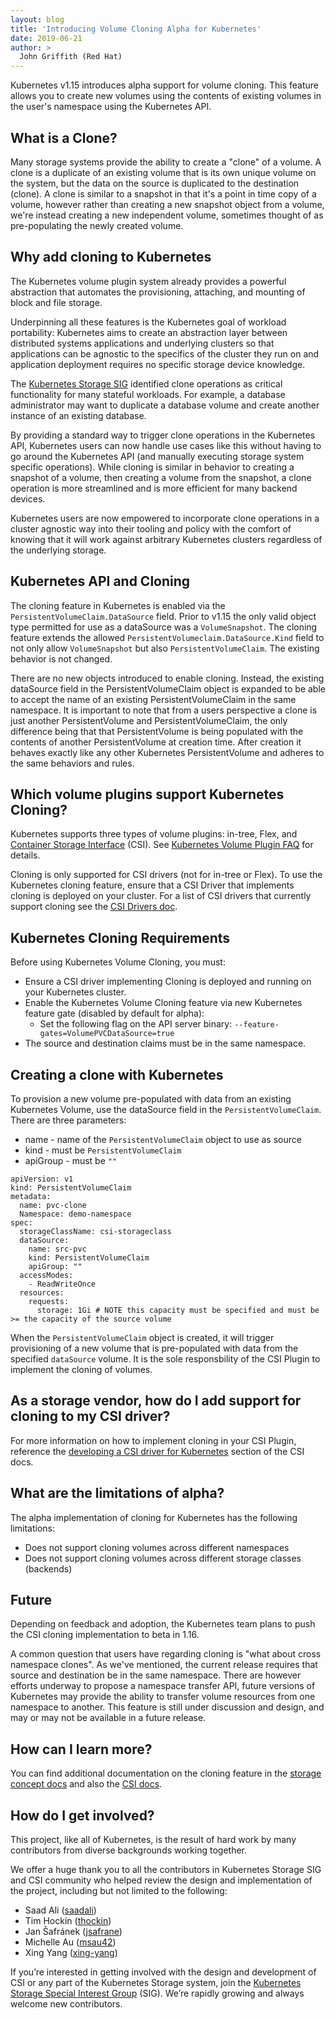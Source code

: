 ```yaml
---
layout: blog
title: 'Introducing Volume Cloning Alpha for Kubernetes'
date: 2019-06-21
author: >
  John Griffith (Red Hat)
---
```


Kubernetes v1.15 introduces alpha support for volume cloning. This feature allows you to create new volumes using the contents of existing volumes in the user's namespace using the Kubernetes API.

## What is a Clone?

Many storage systems provide the ability to create a "clone" of a volume.  A clone is a duplicate of an existing volume that is its own unique volume on the system, but the data on the source is duplicated to the destination (clone).  A clone is similar to a snapshot in that it's a point in time copy of a volume, however rather than creating a new snapshot object from a volume, we're instead creating a new independent volume, sometimes thought of as pre-populating the newly created volume.

## Why add cloning to Kubernetes

The Kubernetes volume plugin system already provides a powerful abstraction that automates the provisioning, attaching, and mounting of block and file storage.

Underpinning all these features is the Kubernetes goal of workload portability: Kubernetes aims to create an abstraction layer between distributed systems applications and underlying clusters so that applications can be agnostic to the specifics of the cluster they run on and application deployment requires no specific storage device knowledge.

The [Kubernetes Storage SIG](https://github.com/kubernetes/community/tree/master/sig-storage) identified clone operations as critical functionality for many stateful workloads. For example, a database administrator may want to duplicate a database volume and create another instance of an existing database.

By providing a standard way to trigger clone operations in the Kubernetes API, Kubernetes users can now handle use cases like this without having to go around the Kubernetes API (and manually executing storage system specific operations).  While cloning is similar in behavior to creating a snapshot of a volume, then creating a volume from the snapshot, a clone operation is more streamlined and is more efficient for many backend devices.

Kubernetes users are now empowered to incorporate clone operations in a cluster agnostic way into their tooling and policy with the comfort of knowing that it will work against arbitrary Kubernetes clusters regardless of the underlying storage.

## Kubernetes API and Cloning

The cloning feature in Kubernetes is enabled via the `PersistentVolumeClaim.DataSource` field.  Prior to v1.15 the only valid object type permitted for use as a dataSource was a `VolumeSnapshot`.  The cloning feature extends the allowed `PersistentVolumeclaim.DataSource.Kind` field to not only allow `VolumeSnapshot` but also `PersistentVolumeClaim`.  The existing behavior is not changed. 

There are no new objects introduced to enable cloning. Instead, the existing dataSource field in the PersistentVolumeClaim object is expanded to be able to accept the name of an existing PersistentVolumeClaim in the same namespace.  It is important to note that from a users perspective a clone is just another PersistentVolume and PersistentVolumeClaim, the only difference being that that PersistentVolume is being populated with the contents of another PersistentVolume at creation time.  After creation it behaves exactly like any other Kubernetes PersistentVolume and adheres to the same behaviors and rules.


## Which volume plugins support Kubernetes Cloning?

Kubernetes supports three types of volume plugins: in-tree, Flex, and [Container Storage Interface](https://github.com/container-storage-interface/spec/blob/master/spec.md) (CSI). See [Kubernetes Volume Plugin FAQ](https://github.com/kubernetes/community/blob/master/sig-storage/volume-plugin-faq.md) for details.

Cloning is only supported for CSI drivers (not for in-tree or Flex). To use the Kubernetes cloning feature, ensure that a CSI Driver that implements cloning is deployed on your cluster.
For a list of CSI drivers that currently support cloning see the [CSI Drivers doc](https://kubernetes-csi.github.io/docs/drivers.html).

## Kubernetes Cloning Requirements

Before using Kubernetes Volume Cloning, you must:

* Ensure a CSI driver implementing Cloning is deployed and running on your Kubernetes cluster.
* Enable the Kubernetes Volume Cloning feature via new Kubernetes feature gate (disabled by default for alpha):
  * Set the following flag on the API server binary: `--feature-gates=VolumePVCDataSource=true`
* The source and destination claims must be in the same namespace.


## Creating a clone with Kubernetes

To provision a new volume pre-populated with data from an existing Kubernetes Volume, use the dataSource field in the `PersistentVolumeClaim`.  There are three parameters:

* name - name of the `PersistentVolumeClaim` object to use as source
* kind - must be `PersistentVolumeClaim`
* apiGroup - must be `""`

```
apiVersion: v1
kind: PersistentVolumeClaim
metadata:
  name: pvc-clone
  Namespace: demo-namespace
spec:
  storageClassName: csi-storageclass
  dataSource:
    name: src-pvc
    kind: PersistentVolumeClaim 
    apiGroup: ""
  accessModes:
    - ReadWriteOnce
  resources:
    requests:
      storage: 1Gi # NOTE this capacity must be specified and must be >= the capacity of the source volume
```

When the `PersistentVolumeClaim` object is created, it will trigger provisioning of a new volume that is pre-populated with data from the specified `dataSource` volume.  It is the sole responsbility of the CSI Plugin to implement the cloning of volumes.

## As a storage vendor, how do I add support for cloning to my CSI driver?

For more information on how to implement cloning in your CSI Plugin, reference the [developing a CSI driver for Kubernetes](https://kubernetes-csi.github.io/docs/developing.html) section of the CSI docs.

## What are the limitations of alpha?

The alpha implementation of cloning for Kubernetes has the following limitations:

* Does not support cloning volumes across different namespaces
* Does not support cloning volumes across different storage classes (backends)

## Future
Depending on feedback and adoption, the Kubernetes team plans to push the CSI cloning implementation to beta in 1.16.

A common question that users have regarding cloning is "what about cross namespace clones".  As we've mentioned, the current release requires that source and destination be in the same namespace.  There are however efforts underway to propose a namespace transfer API, future versions of Kubernetes may provide the ability to transfer volume resources from one namespace to another.  This feature is still under discussion and design, and may or may not be available in a future release.

## How can I learn more?

You can find additional documentation on the cloning feature in the [storage concept docs](https://k8s.io/docs/concepts/storage/volume-pvc-datasource.md) and also the [CSI docs](https://kubernetes-csi.github.io/docs/volume-cloning.html).

## How do I get involved?

This project, like all of Kubernetes, is the result of hard work by many contributors from diverse backgrounds working together.

We offer a huge thank you to all the contributors in Kubernetes Storage SIG and CSI community who helped review the design and implementation of the project, including but not limited to the following:

* Saad Ali ([saadali](https://github.com/saadali))
* Tim Hockin ([thockin](https://github.com/thockin))
* Jan Šafránek ([jsafrane](https://github.com/jsafrane))
* Michelle Au ([msau42](https://github.com/msau42))
* Xing Yang ([xing-yang](https://github.com/xing-yang))

If you’re interested in getting involved with the design and development of CSI or any part of the Kubernetes Storage system, join the [Kubernetes Storage Special Interest Group](https://github.com/kubernetes/community/tree/master/sig-storage) (SIG). We’re rapidly growing and always welcome new contributors.
